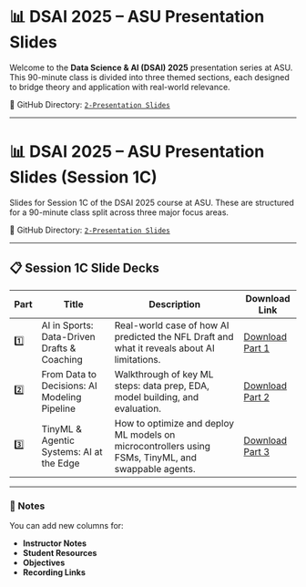 # 📊 DSAI 2025 – ASU Presentation Slides

Welcome to the **Data Science & AI (DSAI) 2025** presentation series at ASU. This 90-minute class is divided into three themed sections, each designed to bridge theory and application with real-world relevance.

📁 GitHub Directory: [`2-Presentation Slides`](https://github.com/RudyMartin/dsai-2025/tree/main/ASU/2-Presentation%20Slides)

---
# 📊 DSAI 2025 – ASU Presentation Slides (Session 1C)

Slides for Session 1C of the DSAI 2025 course at ASU. These are structured for a 90-minute class split across three major focus areas.

📁 GitHub Directory: [`2-Presentation Slides`](https://github.com/RudyMartin/dsai-2025/tree/main/ASU/2-Presentation%20Slides)

---

## 📋 Session 1C Slide Decks

| Part | Title                                  | Description                                                                                      | Download Link                                                                                                                                 |
|------|----------------------------------------|--------------------------------------------------------------------------------------------------|------------------------------------------------------------------------------------------------------------------------------------------------|
| 1️⃣   | AI in Sports: Data-Driven Drafts & Coaching | Real-world case of how AI predicted the NFL Draft and what it reveals about AI limitations.      | [Download Part 1](https://github.com/RudyMartin/dsai-2025/raw/main/ASU/2-Presentation%20Slides/AI_in_Sports_Part1.pptx)                      |
| 2️⃣   | From Data to Decisions: AI Modeling Pipeline | Walkthrough of key ML steps: data prep, EDA, model building, and evaluation.                    | [Download Part 2](https://github.com/RudyMartin/dsai-2025/raw/main/ASU/2-Presentation%20Slides/AI_Modeling_Pipeline_Part2.pptx)              |
| 3️⃣   | TinyML & Agentic Systems: AI at the Edge       | How to optimize and deploy ML models on microcontrollers using FSMs, TinyML, and swappable agents. | [Download Part 3](https://github.com/RudyMartin/dsai-2025/raw/main/ASU/2-Presentation%20Slides/TinyML_and_Systems_Part3.pptx)                |

---

### 🧩 Notes

You can add new columns for:
- **Instructor Notes**
- **Student Resources**
- **Objectives**
- **Recording Links**
